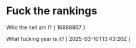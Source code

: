 # Fuck the rankings

Who the hell am I?
{ 16888807 }

What fucking year is it?
[ 2025-03-10T13:43:20Z ]
